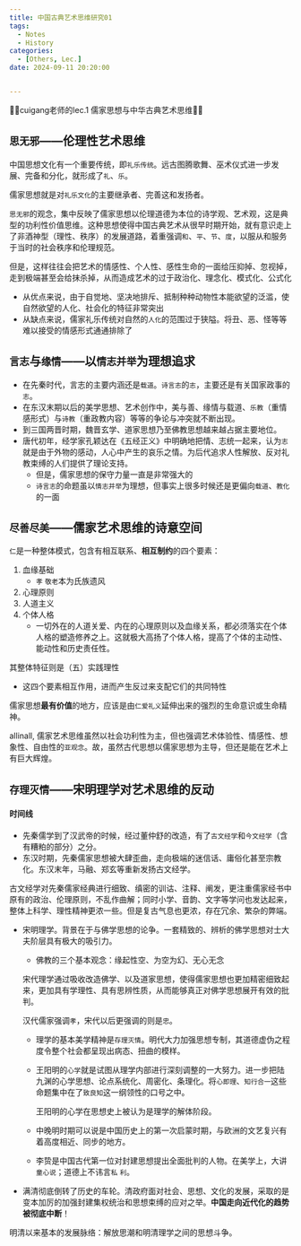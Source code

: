 ```yaml
---
title: 中国古典艺术思维研究01
tags: 
  - Notes
  - History
categories: 
  - [Others, Lec.]
date: 2024-09-11 20:20:00


---
```


🤗🤗cuigang老师的lec.1 儒家思想与中华古典艺术思维🤗🤗

<!-- more -->

## `思无邪`——伦理性艺术思维

中国思想文化有一个重要传统，即`礼乐传统`。远古图腾歌舞、巫术仪式进一步发展、完备和分化，就形成了`礼`、`乐`。

儒家思想就是对`礼乐文化`的主要继承者、完善这和发扬者。

`思无邪`的观念，集中反映了儒家思想以伦理道德为本位的诗学观、艺术观，这是典型的功利性价值思维。这种思想使得中国古典艺术从很早时期开始，就有意识走上了非酒神型（理性、秩序）的发展道路，着重强调`和`、`平`、`节`、`度`，以服从和服务于当时的社会秩序和伦理规范。

但是，这样往往会把艺术的情感性、个人性、感性生命的一面给压抑掉、忽视掉，走到极端甚至会给抹杀掉，从而造成艺术的过于政治化、理念化、模式化、公式化

- 从优点来说，由于自觉地、坚决地排斥、抵制种种动物性本能欲望的泛滥，使自然欲望的人化、社会化的特征非常突出
- 从缺点来说，儒家礼乐传统对自然的`人化`的范围过于狭隘。将丑、恶、怪等等难以接受的情感形式通通排除了

## `言志`与`缘情`——以`情志并举`为理想追求

- 在先秦时代，言志的主要内涵还是`载道`。`诗言志`的`志`，主要还是有关国家政事的`志`。
- 在东汉末期以后的美学思想、艺术创作中，美与善、缘情与载道、`乐教`（重情感形式）与`诗教`（重政教内容）等等的争论与冲突就不断出现。
- 到三国两晋时期，魏晋玄学、道家思想乃至佛教思想越来越占据主要地位。
- 唐代初年，经学家孔颖达在《五经正义》中明确地把情、志统一起来，认为`志`就是由于外物的感动，人心中产生的哀乐之情。为后代追求人性解放、反对礼教束缚的人们提供了理论支持。
  - 但是，儒家思想的保守力量一直是非常强大的
  - `诗言志`的命题虽以`情志并举`为理想，但事实上很多时候还是更偏向`载道`、`教化`的一面

## `尽善尽美`——儒家艺术思维的诗意空间

`仁`是一种整体模式，包含有相互联系、**相互制约**的四个要素：

1. 血缘基础
   - `孝` `敬老`本为氏族遗风
2. 心理原则
3. 人道主义
4. 个体人格
   - 一切外在的人道关爱、内在的心理原则以及血缘关系，都必须落实在个体人格的塑造修养之上。这就极大高扬了个体人格，提高了个体的主动性、能动性和历史责任性。

其整体特征则是（五）实践理性

- 这四个要素相互作用，进而产生反过来支配它们的共同特性



儒家思想**最有价值**的地方，应该是由`仁爱礼义`延伸出来的强烈的生命意识或生命精神。

allinall, 儒家艺术思维虽然以社会功利性为主，但也强调艺术体验性、情感性、想象性、自由性的`亚观念`。故，虽然古代思想以儒家思想为主导，但还是能在艺术上有巨大辉煌。

## `存理灭情`——宋明理学对艺术思维的反动

#### 时间线

- 先秦儒学到了汉武帝的时候，经过董仲舒的改造，有了`古文经学`和`今文经学`（含有糟粕的部分）之分。
- 东汉时期，先秦儒家思想被大肆歪曲，走向极端的迷信话、庸俗化甚至宗教化。东汉末年，马融、郑玄等重新发扬古文经学。

古文经学对先秦儒家经典进行细致、缜密的训诂、注释、阐发，更注重儒家经书中原有的政治、伦理原则，不乱作曲解；同时小学、音韵、文字等学问也发达起来，整体上科学、理性精神更浓一些。但是复古气息也更浓，存在冗余、繁杂的弊端。

- 宋明理学。背景在于与佛学思想的论争。一套精致的、辨析的佛学思想对士大夫阶层具有极大的吸引力。

  - 佛教的三个基本观念：缘起性空、为空为幻、无心无念

  宋代理学通过吸收改造佛学、以及道家思想，使得儒家思想也更加精密细致起来，更加具有学理性、具有思辨性质，从而能够真正对佛学思想展开有效的批判。

  汉代儒家强调`孝`，宋代以后更强调的则是`忠`。

  - 理学的基本美学精神是`存理灭情`。明代大力加强思想专制，其道德虚伪之程度令整个社会都呈现出病态、扭曲的模样。

  - 王阳明的`心学`就是试图从理学内部进行深刻调整的一大努力。进一步把陆九渊的心学思想、论点系统化、周密化、条理化。将`心即理`、`知行合一`这些命题集中在了`致良知`这一纲领性的口号之中。

    王阳明的心学在思想史上被认为是理学的解体阶段。

  - 中晚明时期可以说是中国历史上的第一次启蒙时期，与欧洲的文艺复兴有着高度相近、同步的地方。

  - 李贽是中国古代第一位对封建思想提出全面批判的人物。在美学上，大讲`童心说`；道德上不讳言`私` `利`。

- 满清彻底倒转了历史的车轮。清政府面对社会、思想、文化的发展，采取的是变本加厉的加强封建集权统治和思想束缚的应对之举。**中国走向近代化的趋势被彻底中断**！

明清以来基本的发展脉络：解放思潮和明清理学之间的思想斗争。

